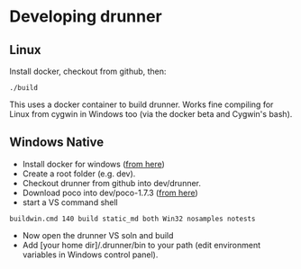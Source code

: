 # Developing drunner

## Linux

Install docker, checkout from github, then:
```
./build
```

This uses a docker container to build drunner. Works fine compiling for Linux from cygwin in Windows too (via the docker beta and Cygwin's bash).


## Windows Native
* Install docker for windows ([from here](https://docs.docker.com/docker-for-windows/))
* Create a root folder (e.g. dev).
* Checkout drunner from github into dev/drunner.
* Download poco into dev/poco-1.7.3 ([from here](http://pocoproject.org/releases/poco-1.7.3/poco-1.7.3.tar.gz "1.7.3"))
* start a VS command shell
```
buildwin.cmd 140 build static_md both Win32 nosamples notests
```
* Now open the drunner VS soln and build
* Add [your home dir]/.drunner/bin to your path (edit environment variables in Windows control panel).
